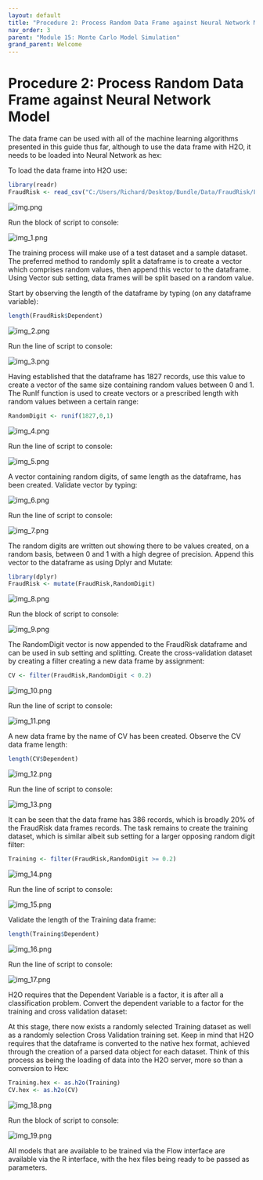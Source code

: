```yaml
---
layout: default
title: "Procedure 2: Process Random Data Frame against Neural Network Model"
nav_order: 3
parent: "Module 15: Monte Carlo Model Simulation"
grand_parent: Welcome
---
```


# Procedure 2: Process Random Data Frame against Neural Network Model

The data frame can be used with all of the machine learning algorithms presented in this guide thus far, although to use the data frame with H2O, it needs to be loaded into Neural Network as hex:

To load the data frame into H2O use:

``` r
library(readr)
FraudRisk <- read_csv("C:/Users/Richard/Desktop/Bundle/Data/FraudRisk/FraudRisk.csv")
```

![img.png](img.png)

Run the block of script to console:

![img_1.png](img_1.png)

The training process will make use of a test dataset and a sample dataset. The preferred method to randomly split a dataframe is to create a vector which comprises random values, then append this vector to the dataframe.  Using Vector sub setting, data frames will be split based on a random value.

Start by observing the length of the dataframe by typing (on any dataframe variable):

``` r
length(FraudRisk$Dependent)
```

![img_2.png](img_2.png)

Run the line of script to console:

![img_3.png](img_3.png)

Having established that the dataframe has 1827 records, use this value to create a vector of the same size containing random values between 0 and 1.  The RunIf function is used to create vectors or a prescribed length with random values between a certain range:

``` r
RandomDigit <- runif(1827,0,1)
```

![img_4.png](img_4.png)

Run the line of script to console:

![img_5.png](img_5.png)

A vector containing random digits, of same length as the dataframe, has been created.  Validate vector by typing:

![img_6.png](img_6.png)

Run the line of script to console:

![img_7.png](img_7.png)

The random digits are written out showing there to be values created, on a random basis, between 0 and 1 with a high degree of precision.  Append this vector to the dataframe as using Dplyr and Mutate:

``` r
library(dplyr)
FraudRisk <- mutate(FraudRisk,RandomDigit)
```

![img_8.png](img_8.png)

Run the block of script to console:

![img_9.png](img_9.png)

The RandomDigit vector is now appended to the FraudRisk dataframe and can be used in sub setting and splitting.  Create the cross-validation dataset by creating a filter creating a new data frame by assignment:

``` r
CV <- filter(FraudRisk,RandomDigit < 0.2)
```

![img_10.png](img_10.png)

Run the line of script to console:

![img_11.png](img_11.png)

A new data frame by the name of CV has been created.  Observe the CV data frame length:

``` r
length(CV$Dependent)
```

![img_12.png](img_12.png)

Run the line of script to console:

![img_13.png](img_13.png)

It can be seen that the data frame has 386 records, which is broadly 20% of the FraudRisk data frames records.  The task remains to create the training dataset, which is similar albeit sub setting for a larger opposing random digit filter:

``` r
Training <- filter(FraudRisk,RandomDigit >= 0.2)
```

![img_14.png](img_14.png)

Run the line of script to console:

![img_15.png](img_15.png)

Validate the length of the Training data frame:

``` r
length(Training$Dependent)
```

![img_16.png](img_16.png)

Run the line of script to console:

![img_17.png](img_17.png)

H2O requires that the Dependent Variable is a factor, it is after all a classification problem.  Convert the dependent variable to a factor for the training and cross validation dataset:

At this stage, there now exists a randomly selected Training dataset as well as a randomly selection Cross Validation training set.  Keep in mind that H2O requires that the dataframe is converted to the native hex format, achieved through the creation of a parsed data object for each dataset. Think of this process as being the loading of data into the H2O server, more so than a conversion to Hex:

``` r
Training.hex <- as.h2o(Training)
CV.hex <- as.h2o(CV)
```

![img_18.png](img_18.png)

Run the block of script to console:

![img_19.png](img_19.png)

All models that are available to be trained via the Flow interface are available via the R interface, with the hex files being ready to be passed as parameters.
